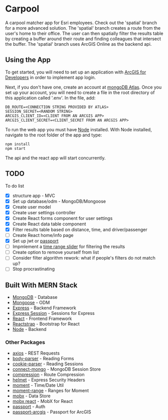 # Carpool
A carpool matcher app for Esri employees. Check out the 'spatial' branch for a more advanced solution. The 'spatial' branch creates a route from the user's home to their office. The user can then spatially filter the results table by creating a buffer around their route and finding colleagues that intersect the buffer. The 'spatial' branch uses ArcGIS Online as the backend api.

## Using the App
To get started, you will need to set up an application with [ArcGIS for Developers](https://developers.arcgis.com/documentation/core-concepts/security-and-authentication/accessing-arcgis-online-services/) in order to implement app login.

Next, if you don't have one, create an account at [mongoDB Atlas](https://docs.atlas.mongodb.com/getting-started/). Once you set up your account, you will need to create a file in the root directory of this application called '.env'. In the file, add:

```
DB_ROUTE=<CONNECTION STRING PROVIDED BY ATLAS>
SESSION_SECRET=<RANDOM STRING>
ARCGIS_CLIENT_ID=<CLIENT FROM AN ARCGIS APP>
ARCGIS_CLIENT_SECRET=<CLIENT_SECRET FROM AN ARCGIS APP>
```

To run the web app you must have [Node](https://nodejs.org/en/) installed. With Node installed, navigate to the root folder of the app and type:

```
npm install
npm start
```
The api and the react app will start concurrently.

## TODO
To do list
- [x] structure app - MVC
- [x] Set up database/odm - MongoDB/Mongoose
- [x] Create user model
- [x] Create user settings controller
- [x] Create React forms component for user settings
- [x] Create React data table component
- [x] Filter results table based on distance, time, and driver/passenger
- [ ] Create React home/info page
- [x] Set up jwt or [passport](http://www.passportjs.org/packages/passport-oauth2/)
- [ ] Impmlement a [time range slider](http://react-component.github.io/slider/examples/range.html) for filtering the results
- [ ] Create option to remove yourself from list
- [ ] Consider filter algorithm rework: what if people's filters do not match up?
- [ ] Stop procrastinating

## Built With MERN Stack
* [MongoDB](https://www.mongodb.com/) - Database
* [Mongoose](https://mongoosejs.com/) - ODM
* [Express](https://expressjs.com/) - Backend Framework
* [Express Session](https://github.com/expressjs/session) - Sessions for Express
* [React](https://reactjs.org/) - Frontend Framework
* [Reactstrap](https://reactstrap.github.io/) - Bootstrap for React
* [Node](https://nodejs.org/en/) - Backend

### Other Packages
* [axios](https://github.com/axios/axios) - REST Requests
* [body-parser](https://www.npmjs.com/package/body-parser) - Reading Forms
* [cookie-parser](https://github.com/expressjs/cookie-parser) - Reading Sessions
* [connect-mongo](https://github.com/jdesboeufs/connect-mongo) - MongoDB Session Store
* [compression](https://www.npmjs.com/package/compression) - Route Compression
* [helmet](https://helmetjs.github.io/) - Express Security Headers
* [moment](https://momentjs.com/) - Time/Date Util
* [moment-range](https://github.com/rotaready/moment-range) - Ranges for Moment
* [mobx](https://mobx.js.org/) - Data Store
* [mobx react](https://github.com/mobxjs/mobx-react) - MobX for React
* [passport](http://www.passportjs.org/) - Auth
* [passport-arcgis](http://www.passportjs.org/packages/passport-arcgis/) - Passport for ArcGIS

